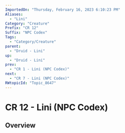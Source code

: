 ```yaml
---
ImportedOn: "Thursday, February 16, 2023 6:10:23 PM"
Aliases:
  - "Lini"
Category: "Creature"
Prefix: "CR 12"
Suffix: "NPC Codex"
Tags:
  - "Category/Creature"
parent:
  - "Druid - Lini"
up:
  - "Druid - Lini"
prev:
  - "CR 1 - Lini (NPC Codex)"
next:
  - "CR 7 - Lini (NPC Codex)"
RWtopicId: "Topic_8647"
---
```

# CR 12 - Lini (NPC Codex)
## Overview
